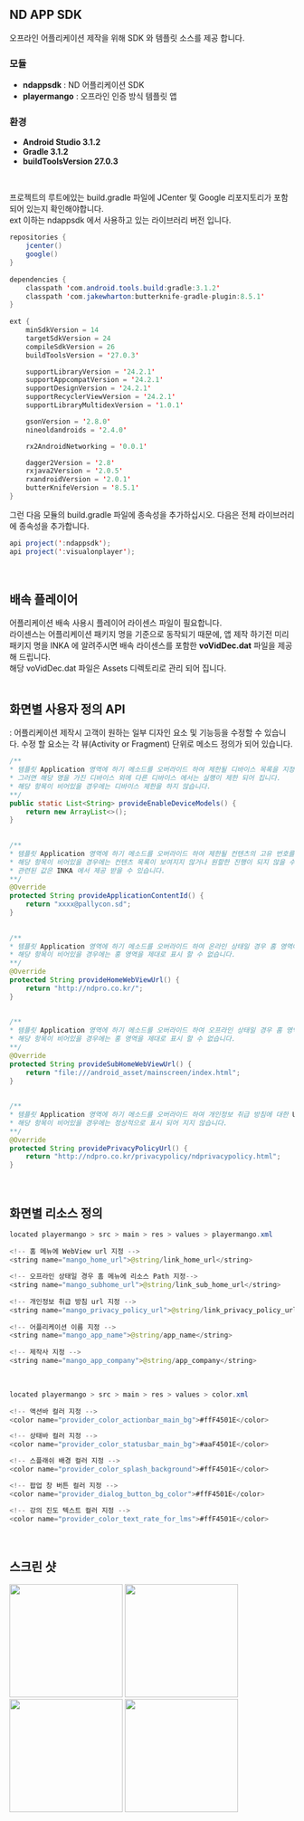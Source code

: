 ## ND APP SDK
오프라인 어플리케이션 제작을 위해 SDK 와 템플릿 소스를 제공 합니다.


### 모듈
- **ndappsdk** : ND 어플리케이션 SDK
- **playermango** : 오프라인 인증 방식 템플릿 앱


### 환경
- **Android Studio 3.1.2**
- **Gradle 3.1.2**
- **buildToolsVersion 27.0.3**

<br>

프로젝트의 루트에있는 build.gradle 파일에 JCenter 및 Google 리포지토리가 포함되어 있는지 확인해야합니다. <br>
ext 이하는 ndappsdk 에서 사용하고 있는 라이브러리 버전 입니다.

``` java
repositories {
    jcenter()
    google()
}
    
dependencies {
    classpath 'com.android.tools.build:gradle:3.1.2'
    classpath 'com.jakewharton:butterknife-gradle-plugin:8.5.1'
}
    
ext {
    minSdkVersion = 14
    targetSdkVersion = 24
    compileSdkVersion = 26
    buildToolsVersion = '27.0.3'

    supportLibraryVersion = '24.2.1'
    supportAppcompatVersion = '24.2.1'
    supportDesignVersion = '24.2.1'
    supportRecyclerViewVersion = '24.2.1'
    supportLibraryMultidexVersion = '1.0.1'

    gsonVersion = '2.8.0'
    nineoldandroids = '2.4.0'

    rx2AndroidNetworking = '0.0.1'

    dagger2Version = '2.8'
    rxjava2Version = '2.0.5'
    rxandroidVersion = '2.0.1'
    butterKnifeVersion = '8.5.1'
}

```


그런 다음 모듈의 build.gradle 파일에 종속성을 추가하십시오. 다음은 전체 라이브러리에 종속성을 추가합니다.
``` java
api project(':ndappsdk');
api project(':visualonplayer');
```

<br>

## 배속 플레이어
어플리케이션 배속 사용시 플레이어 라이센스 파일이 필요합니다. <br>
라이센스는 어플리케이션 패키지 명을 기준으로 동작되기 때문에, 앱 제작 하기전 미리 패키지 명을 INKA 에 알려주시면 배속 라이센스를 포함한 **voVidDec.dat** 파일을 제공해 드립니다.<br>
해당 voVidDec.dat 파일은 Assets 디렉토리로 관리 되어 집니다. <br><br>


## 화면별 사용자 정의 API 
: 어플리케이션 제작시 고객이 원하는 일부 디자인 요소 및 기능등을 수정할 수 있습니다.
수정 할 요소는 각 뷰(Activity or Fragment) 단위로 메소드 정의가 되어 있습니다.


``` java
/**
* 템플릿 Application 영역에 하기 메소드를 오버라이드 하여 제한될 디바이스 목록을 지정 하십시오. 
* 그러면 해당 명을 가진 디바이스 외에 다른 디바이스 에서는 실행이 제한 되어 집니다.
* 해당 항목이 비어있을 경우에는 디바이스 제한을 하지 않습니다.
**/
public static List<String> provideEnableDeviceModels() {
    return new ArrayList<>();
}
    
    
/**
* 템플릿 Application 영역에 하기 메소드를 오버라이드 하여 제한될 컨텐츠의 고유 번호를 지정 하십시오. 
* 해당 항목이 비어있을 경우에는 컨텐츠 목록이 보여지지 않거나 원할한 진행이 되지 않을 수 있기 때문에 반드시 입력을 해야 하는 값입니다.
* 관련된 값은 INKA 에서 제공 받을 수 있습니다.
**/
@Override
protected String provideApplicationContentId() {
    return "xxxx@pallycon.sd";
}
    
    
/**
* 템플릿 Application 영역에 하기 메소드를 오버라이드 하여 온라인 상태일 경우 홈 영역에 보여질 URL 을 지정 하십시오. 
* 해당 항목이 비어있을 경우에는 홍 영역을 제대로 표시 할 수 없습니다.
**/
@Override
protected String provideHomeWebViewUrl() {
    return "http://ndpro.co.kr/";
}
    
    
/**
* 템플릿 Application 영역에 하기 메소드를 오버라이드 하여 오프라인 상태일 경우 홈 영역에 보여질 Path 를 지정 하십시오. 
* 해당 항목이 비어있을 경우에는 홍 영역을 제대로 표시 할 수 없습니다.
**/
@Override
protected String provideSubHomeWebViewUrl() {
    return "file:///android_asset/mainscreen/index.html";
}
    
    
/**
* 템플릿 Application 영역에 하기 메소드를 오버라이드 하여 개인정보 취급 방침에 대한 URL 을 지정 하십시오.
* 해당 항목이 비어있을 경우에는 정상적으로 표시 되어 지지 않습니다.
**/
@Override
protected String providePrivacyPolicyUrl() {
    return "http://ndpro.co.kr/privacypolicy/ndprivacypolicy.html";
}
```
    
<br>

## 화면별 리소스 정의 

``` java
located playermango > src > main > res > values > playermango.xml
    
<!-- 홈 메뉴에 WebView url 지정 -->
<string name="mango_home_url">@string/link_home_url</string>
    
<!-- 오프라인 상태일 경우 홈 메뉴에 리소스 Path 지정-->
<string name="mango_subhome_url">@string/link_sub_home_url</string>
    
<!-- 개인정보 취급 방침 url 지정 -->
<string name="mango_privacy_policy_url">@string/link_privacy_policy_url</string>
    
<!-- 어플리케이션 이름 지정 -->
<string name="mango_app_name">@string/app_name</string>
    
<!-- 제작사 지정 -->
<string name="mango_app_company">@string/app_company</string>
```

<br>


``` java
located playermango > src > main > res > values > color.xml
    
<!-- 액션바 컬러 지정 -->
<color name="provider_color_actionbar_main_bg">#ffF4501E</color>

<!-- 상태바 컬러 지정 -->
<color name="provider_color_statusbar_main_bg">#aaF4501E</color>

<!-- 스플래쉬 배경 컬러 지정 -->
<color name="provider_color_splash_background">#ffF4501E</color>

<!-- 팝업 창 버튼 컬러 지정 -->
<color name="provider_dialog_button_bg_color">#ffF4501E</color>

<!-- 강의 진도 텍스트 컬러 지정 -->
<color name="provider_color_text_rate_for_lms">#ffF4501E</color>
```

<br>
    
스크린 샷
-------
<div>
    <img width="200" src="https://user-images.githubusercontent.com/39693463/40693044-3a14d160-63f0-11e8-9c5b-701a65de4c5e.jpg"></img>
    <img width="200" src="https://user-images.githubusercontent.com/39693463/40693049-4498c038-63f0-11e8-81b1-be35258fd975.jpg"></img>
    <img width="200" src="https://user-images.githubusercontent.com/39693463/40693727-fe695a6a-63f3-11e8-87db-026583d8ac7a.jpg"></img>
    <img width="200" src="https://user-images.githubusercontent.com/39693463/40693728-feac4078-63f3-11e8-9ebd-dcab154159fc.jpg"></img>
</div>